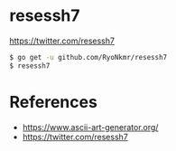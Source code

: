 # resessh7

https://twitter.com/resessh7

```bash
$ go get -u github.com/RyoNkmr/resessh7
$ resessh7
```

# References

- https://www.ascii-art-generator.org/
- https://twitter.com/resessh7
